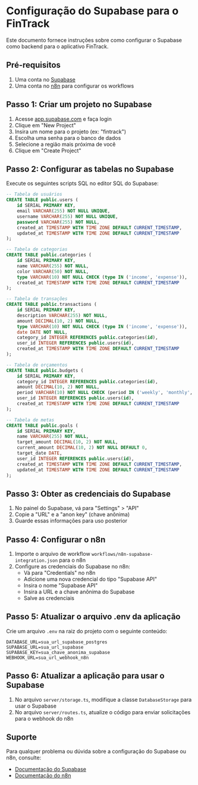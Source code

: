 # Configuração do Supabase para o FinTrack

Este documento fornece instruções sobre como configurar o Supabase como backend para o aplicativo FinTrack.

## Pré-requisitos

1. Uma conta no [Supabase](https://supabase.com/)
2. Uma conta no [n8n](https://n8n.io/) para configurar os workflows

## Passo 1: Criar um projeto no Supabase

1. Acesse [app.supabase.com](https://app.supabase.com/) e faça login
2. Clique em "New Project"
3. Insira um nome para o projeto (ex: "fintrack")
4. Escolha uma senha para o banco de dados
5. Selecione a região mais próxima de você
6. Clique em "Create Project"

## Passo 2: Configurar as tabelas no Supabase

Execute os seguintes scripts SQL no editor SQL do Supabase:

```sql
-- Tabela de usuários
CREATE TABLE public.users (
    id SERIAL PRIMARY KEY,
    email VARCHAR(255) NOT NULL UNIQUE,
    username VARCHAR(255) NOT NULL UNIQUE,
    password VARCHAR(255) NOT NULL,
    created_at TIMESTAMP WITH TIME ZONE DEFAULT CURRENT_TIMESTAMP,
    updated_at TIMESTAMP WITH TIME ZONE DEFAULT CURRENT_TIMESTAMP
);

-- Tabela de categorias
CREATE TABLE public.categories (
    id SERIAL PRIMARY KEY,
    name VARCHAR(255) NOT NULL,
    color VARCHAR(50) NOT NULL,
    type VARCHAR(10) NOT NULL CHECK (type IN ('income', 'expense')),
    created_at TIMESTAMP WITH TIME ZONE DEFAULT CURRENT_TIMESTAMP
);

-- Tabela de transações
CREATE TABLE public.transactions (
    id SERIAL PRIMARY KEY,
    description VARCHAR(255) NOT NULL,
    amount DECIMAL(10, 2) NOT NULL,
    type VARCHAR(10) NOT NULL CHECK (type IN ('income', 'expense')),
    date DATE NOT NULL,
    category_id INTEGER REFERENCES public.categories(id),
    user_id INTEGER REFERENCES public.users(id),
    created_at TIMESTAMP WITH TIME ZONE DEFAULT CURRENT_TIMESTAMP
);

-- Tabela de orçamentos
CREATE TABLE public.budgets (
    id SERIAL PRIMARY KEY,
    category_id INTEGER REFERENCES public.categories(id),
    amount DECIMAL(10, 2) NOT NULL,
    period VARCHAR(10) NOT NULL CHECK (period IN ('weekly', 'monthly', 'yearly')),
    user_id INTEGER REFERENCES public.users(id),
    created_at TIMESTAMP WITH TIME ZONE DEFAULT CURRENT_TIMESTAMP
);

-- Tabela de metas
CREATE TABLE public.goals (
    id SERIAL PRIMARY KEY,
    name VARCHAR(255) NOT NULL,
    target_amount DECIMAL(10, 2) NOT NULL,
    current_amount DECIMAL(10, 2) NOT NULL DEFAULT 0,
    target_date DATE,
    user_id INTEGER REFERENCES public.users(id),
    created_at TIMESTAMP WITH TIME ZONE DEFAULT CURRENT_TIMESTAMP,
    updated_at TIMESTAMP WITH TIME ZONE DEFAULT CURRENT_TIMESTAMP
);
```

## Passo 3: Obter as credenciais do Supabase

1. No painel do Supabase, vá para "Settings" > "API"
2. Copie a "URL" e a "anon key" (chave anônima)
3. Guarde essas informações para uso posterior

## Passo 4: Configurar o n8n

1. Importe o arquivo de workflow `workflows/n8n-supabase-integration.json` para o n8n
2. Configure as credenciais do Supabase no n8n:
   - Vá para "Credentials" no n8n
   - Adicione uma nova credencial do tipo "Supabase API"
   - Insira o nome "Supabase API"
   - Insira a URL e a chave anônima do Supabase
   - Salve as credenciais

## Passo 5: Atualizar o arquivo .env da aplicação

Crie um arquivo `.env` na raiz do projeto com o seguinte conteúdo:

```
DATABASE_URL=sua_url_supabase_postgres
SUPABASE_URL=sua_url_supabase
SUPABASE_KEY=sua_chave_anonima_supabase
WEBHOOK_URL=sua_url_webhook_n8n
```

## Passo 6: Atualizar a aplicação para usar o Supabase

1. No arquivo `server/storage.ts`, modifique a classe `DatabaseStorage` para usar o Supabase
2. No arquivo `server/routes.ts`, atualize o código para enviar solicitações para o webhook do n8n

## Suporte

Para qualquer problema ou dúvida sobre a configuração do Supabase ou n8n, consulte:
- [Documentação do Supabase](https://supabase.com/docs)
- [Documentação do n8n](https://docs.n8n.io/)
